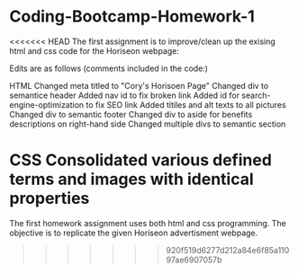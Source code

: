 # Coding-Bootcamp-Homework-1
<<<<<<< HEAD
The first assignment is to improve/clean up the exising html and css code for the Horiseon webpage:

Edits are as follows (comments included in the code:)

HTML
Changed meta titled to "Cory's Horisoen Page"
Changed div to semantice header
Added nav id to fix broken link
Added id for search-engine-optimization to fix SEO link
Added titiles and alt texts to all pictures
Changed div to semantic footer
Changed div to aside for benefits descriptions on right-hand side
Changed multiple divs to semantic section

CSS
Consolidated various defined terms and images with identical properties
=======
The first homework assignment uses both html and css programming. The objective is to replicate the given Horiseon advertisment webpage.
>>>>>>> 920f519d6277d212a84e6f85a11097ae6907057b
